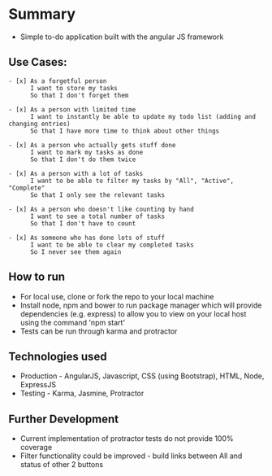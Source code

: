 Summary
=================

* Simple to-do application built with the angular JS framework

Use Cases:
-------

```
- [x] As a forgetful person
      I want to store my tasks
      So that I don't forget them

- [x] As a person with limited time
      I want to instantly be able to update my todo list (adding and changing entries)
      So that I have more time to think about other things

- [x] As a person who actually gets stuff done
      I want to mark my tasks as done
      So that I don't do them twice

- [x] As a person with a lot of tasks
      I want to be able to filter my tasks by "All", "Active", "Complete"
      So that I only see the relevant tasks

- [x] As a person who doesn't like counting by hand
      I want to see a total number of tasks
      So that I don't have to count

- [x] As someone who has done lots of stuff
      I want to be able to clear my completed tasks
      So I never see them again

```

How to run
----

* For local use, clone or fork the repo to your local machine
* Install node, npm and bower to run package manager which will provide dependencies (e.g. express) to allow you to view on your local host using the command 'npm start'
* Tests can be run through karma and protractor


Technologies used
----

* Production - AngularJS, Javascript, CSS (using Bootstrap), HTML, Node, ExpressJS
* Testing - Karma, Jasmine, Protractor

Further Development
----

* Current implementation of  protractor tests do not provide 100% coverage
* Filter functionality could be improved - build links between All and status of other 2 buttons
